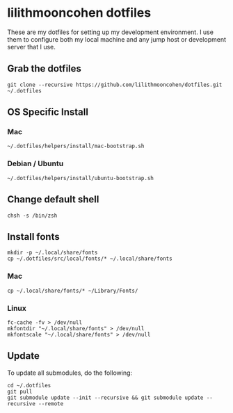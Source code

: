 # lilithmooncohen dotfiles
These are my dotfiles for setting up my development environment. I use them to configure both my local machine and any jump host or development server that I use.

## Grab the dotfiles
```shell
git clone --recursive https://github.com/lilithmooncohen/dotfiles.git ~/.dotfiles
```

## OS Specific Install

### Mac
```shell
~/.dotfiles/helpers/install/mac-bootstrap.sh
```

### Debian / Ubuntu
```shell
~/.dotfiles/helpers/install/ubuntu-bootstrap.sh
```

## Change default shell
```shell
chsh -s /bin/zsh
```

## Install fonts

```
mkdir -p ~/.local/share/fonts
cp ~/.dotfiles/src/local/fonts/* ~/.local/share/fonts
```

### Mac
```
cp ~/.local/share/fonts/* ~/Library/Fonts/
```

### Linux
```
fc-cache -fv > /dev/null
mkfontdir "~/.local/share/fonts" > /dev/null
mkfontscale "~/.local/share/fonts" > /dev/null
```

## Update
To update all submodules, do the following:
```
cd ~/.dotfiles
git pull
git submodule update --init --recursive && git submodule update --recursive --remote
```
